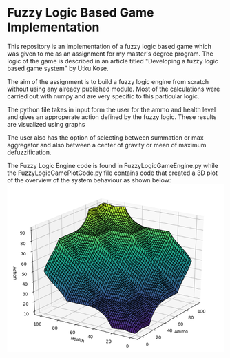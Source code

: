# Fuzzy Logic Based Game Implementation
This repository is an implementation of a fuzzy logic based game which was given to me as an assignment for my master's degree program. The logic of the game is described in an article titled "Developing a fuzzy logic based game system" by Utku Kose. 

The aim of the assignment is to build a fuzzy logic engine from scratch without using any already published module. Most of the calculations were carried out with numpy and are very specific to this particular logic. 

The python file takes in input form the user for the ammo and health level and gives an approperate action defined by the fuzzy logic. These results are visualized using graphs


The user also has the option of selecting between summation or max aggregator and also between a center of gravity or mean of maximum defuzzification. 

The Fuzzy Logic Engine code is found in FuzzyLogicGameEngine.py while the FuzzyLogicGamePlotCode.py file contains code that created a 3D plot of the overview of the system behaviour as shown below: 
![3D plot of the fuzzy logic system behaviour](https://github.com/morukele/Fuzzy-Logice-Based-Game/blob/main/3D%20Surface%20Plot.png)
